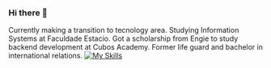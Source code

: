 ### Hi there 👋

Currently making a transition to tecnology area. Studying Information Systems at Faculdade Estacio. Got a scholarship from Engie to study backend development at Cubos Academy. Former life guard and bachelor in international relations.
[![My Skills](https://skillicons.dev/icons?i=js,nodejs,react,nextjs,html,css,ts,mongodb,postgres,git,github)](https://skillicons.dev)
